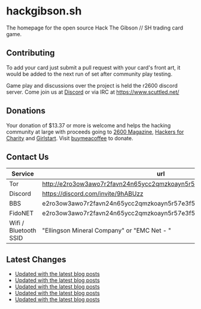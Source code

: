 # hackgibson.sh
The homepage for the open source Hack The Gibson // SH trading card game.


## Contributing

To add your card just submit a pull request with your card's front art, it would be added to the next run of set after community play testing.

Game play and discussions over the project is held the r2600 discord server. Come join us at [Discord](https://discord.com/invite/9hABUzz) or via IRC at https://www.scuttled.net/


## Donations

Your donation of $13.37 or more is welcome and helps the hacking community at large with proceeds going to [2600 Magazine](https://2600.com/), [Hackers for Charity](https://hackersforcharity.org) and [Girlstart](https://girlstart.org).  Visit [buymeacoffee](https://www.buymeacoffee.com/hackgibson.sh) to donate.


## Contact Us

Service | url
-|-
Tor | http://e2ro3ow3awo7r2favn24n65ycc2qmzkoayn5r57e3f56nvjwdcgg32ad.onion
Discord | https://discord.com/invite/9hABUzz
BBS | e2ro3ow3awo7r2favn24n65ycc2qmzkoayn5r57e3f56nvjwdcgg32ad.onion:23
FidoNET | e2ro3ow3awo7r2favn24n65ycc2qmzkoayn5r57e3f56nvjwdcgg32ad.onion:24554
Wifi / Bluetooth SSID | "Ellingson Mineral Company" or "EMC Net - <fidonet address>"

## Latest Changes
<!-- BLOG-POST-LIST:START -->
- [Updated with the latest blog posts](https://github.com/DFW2600/hackgibson.sh/commit/9d5fcef5f060f5895e8eb905fb1b46d54fc0d218)
- [Updated with the latest blog posts](https://github.com/DFW2600/hackgibson.sh/commit/adad20d23e09f4f6718bfcbe2175b386226542c9)
- [Updated with the latest blog posts](https://github.com/DFW2600/hackgibson.sh/commit/8bdb991e884767cef660848d84c2b1b3cdd78802)
- [Updated with the latest blog posts](https://github.com/DFW2600/hackgibson.sh/commit/300fefa155bf48a558abf1b8bd487f0b1226fdd0)
- [Updated with the latest blog posts](https://github.com/DFW2600/hackgibson.sh/commit/19dcd2f555df84af07d956a0c4519c1614d19276)
<!-- BLOG-POST-LIST:END -->
